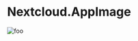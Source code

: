 # Nextcloud.AppImage

![foo](https://github.com/nx-appbuild-hub/Nextcloud.AppImage//actions/workflows/makefile.yml/badge.svg)

